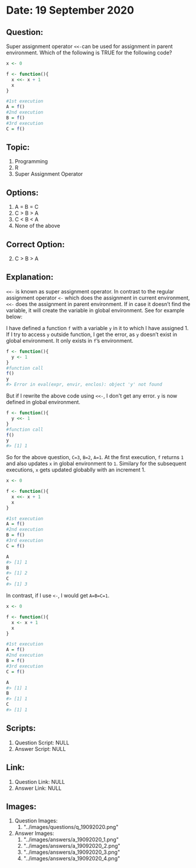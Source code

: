 # Date: 19 September 2020

## Question:
Super assignment operator `<<-`can be used for assignment in parent environment. Which of the following is TRUE for the following code?

```r
x <- 0

f <- function(){
  x <<- x + 1
  x
}

#1st execution
A = f()
#2nd execution
B = f()
#3rd execution
C = f()
```

## Topic:
1. Programming
2. R
3. Super Assignment Operator

## Options:
1. A = B = C
2. C > B > A
3. C < B < A
4. None of the above

## Correct Option:
2. C > B > A

## Explanation:
`<<-` is known as super assignment operator. In contrast to the regular assignment operator `<-` which does the assignment in current environment, `<<-` does the assignment in parent environment. If in case it doesn’t find the variable, it will create the variable in global environment. See for example below:

I have defined a function `f` with a variable `y` in it to which I have assigned 1. If I try to access `y` outside function, I get the error, as `y` doesn’t exist in global environment. It only exists in `f`’s environment.
``` r
f <- function(){
  y <- 1
}
#function call
f()
y
#> Error in eval(expr, envir, enclos): object 'y' not found
```
But if I rewrite the above code using `<<-`, I don't get any error. `y` is now defined in global environment.
``` r
f <- function(){
  y <<- 1
}
#function call
f()
y
#> [1] 1
```
So for the above question, `C=3`, `B=2`, `A=1`. At the first execution, `f` returns `1` and also updates `x` in global environment to `1`. Similary for the subsequent executions, `x` gets updated globablly with an increment 1.
``` r
x <- 0

f <- function(){
  x <<- x + 1
  x
}

#1st execution
A = f()
#2nd execution
B = f()
#3rd execution
C = f()

A
#> [1] 1
B
#> [1] 2
C
#> [1] 3
```
In contrast, if I use `<-`, I would get `A=B=C=1`.
``` r
x <- 0

f <- function(){
  x <- x + 1
  x
}

#1st execution
A = f()
#2nd execution
B = f()
#3rd execution
C = f()

A
#> [1] 1
B
#> [1] 1
C
#> [1] 1
```

## Scripts:
1. Question Script: NULL
2. Answer Script: NULL

## Link:
1. Question Link: NULL
2. Answer Link: NULL

## Images:
1. Question Images:
   1. "../images/questions/q_19092020.png"
2. Answer Images:
   1. "../images/answers/a_19092020_1.png"
   2. "../images/answers/a_19092020_2.png"
   3. "../images/answers/a_19092020_3.png"
   4. "../images/answers/a_19092020_4.png"
